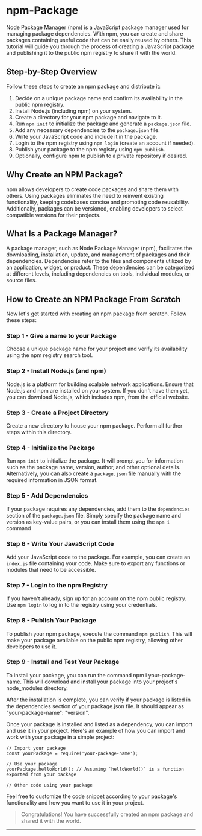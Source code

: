 # npm-Package

Node Package Manager (npm) is a JavaScript package manager used for managing package dependencies. With npm, you can create and share packages containing useful code that can be easily reused by others. This tutorial will guide you through the process of creating a JavaScript package and publishing it to the public npm registry to share it with the world.

## Step-by-Step Overview

Follow these steps to create an npm package and distribute it:

1. Decide on a unique package name and confirm its availability in the public npm registry.
2. Install Node.js (including npm) on your system.
3. Create a directory for your npm package and navigate to it.
4. Run `npm init` to initialize the package and generate a `package.json` file.
5. Add any necessary dependencies to the `package.json` file.
6. Write your JavaScript code and include it in the package.
7. Login to the npm registry using `npm login` (create an account if needed).
8. Publish your package to the npm registry using `npm publish`.
9. Optionally, configure npm to publish to a private repository if desired.

## Why Create an NPM Package?

npm allows developers to create code packages and share them with others. Using packages eliminates the need to reinvent existing functionality, keeping codebases concise and promoting code reusability. Additionally, packages can be versioned, enabling developers to select compatible versions for their projects.

## What Is a Package Manager?

A package manager, such as Node Package Manager (npm), facilitates the downloading, installation, update, and management of packages and their dependencies. Dependencies refer to the files and components utilized by an application, widget, or product. These dependencies can be categorized at different levels, including dependencies on tools, individual modules, or source files.

## How to Create an NPM Package From Scratch

Now let's get started with creating an npm package from scratch. Follow these steps:

### Step 1 - Give a name to your Package

Choose a unique package name for your project and verify its availability using the npm registry search tool.

### Step 2 - Install Node.js (and npm)

Node.js is a platform for building scalable network applications. Ensure that Node.js and npm are installed on your system. If you don't have them yet, you can download Node.js, which includes npm, from the official website.

### Step 3 - Create a Project Directory

Create a new directory to house your npm package. Perform all further steps within this directory.

### Step 4 - Initialize the Package

Run `npm init` to initialize the package. It will prompt you for information such as the package name, version, author, and other optional details. Alternatively, you can also create a `package.json` file manually with the required information in JSON format.

### Step 5 - Add Dependencies

If your package requires any dependencies, add them to the `dependencies` section of the `package.json` file. Simply specify the package name and version as key-value pairs, or you can install them using the `npm i` command 

### Step 6 - Write Your JavaScript Code

Add your JavaScript code to the package. For example, you can create an `index.js` file containing your code. Make sure to export any functions or modules that need to be accessible.

### Step 7 - Login to the npm Registry

If you haven't already, sign up for an account on the npm public registry. Use `npm login` to log in to the registry using your credentials.

### Step 8 - Publish Your Package

To publish your npm package, execute the command `npm publish`. This will make your package available on the public npm registry, allowing other developers to use it.

### Step 9 - Install and Test Your Package

To install your package, you can run the command npm i your-package-name. This will download and install your package into your project's node_modules directory.

After the installation is complete, you can verify if your package is listed in the dependencies section of your package.json file. It should appear as "your-package-name": "version".

Once your package is installed and listed as a dependency, you can import and use it in your project. Here's an example of how you can import and work with your package in a simple project:
```
// Import your package
const yourPackage = require('your-package-name');

// Use your package
yourPackage.helloWorld(); // Assuming `helloWorld()` is a function exported from your package

// Other code using your package
```

Feel free to customize the code snippet according to your package's functionality and how you want to use it in your project.


> Congratulations! You have successfully created an npm package and shared it with the world.

---

